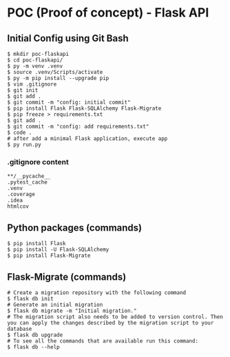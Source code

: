 # POC (Proof of concept) - Flask API

## Initial Config using Git Bash

```shell
$ mkdir poc-flaskapi
$ cd poc-flaskapi/
$ py -m venv .venv
$ source .venv/Scripts/activate
$ py -m pip install --upgrade pip
$ vim .gitignore
$ git init
$ git add .
$ git commit -m "config: initial commit"
$ pip install Flask Flask-SQLAlchemy Flask-Migrate
$ pip freeze > requirements.txt
$ git add .
$ git commit -m "config: add requirements.txt"
$ code .
# after add a minimal Flask application, execute app
$ py run.py
```

### .gitignore content

```
**/__pycache__
.pytest_cache
.venv
.coverage
.idea
htmlcov
```

## Python packages (commands)

```shell
$ pip install Flask
$ pip install -U Flask-SQLAlchemy
$ pip install Flask-Migrate
```

## Flask-Migrate (commands)

```shell
# Create a migration repository with the following command
$ flask db init
# Generate an initial migration
$ flask db migrate -m "Initial migration."
# The migration script also needs to be added to version control. Then you can apply the changes described by the migration script to your database
$ flask db upgrade
# To see all the commands that are available run this command:
$ flask db --help
```